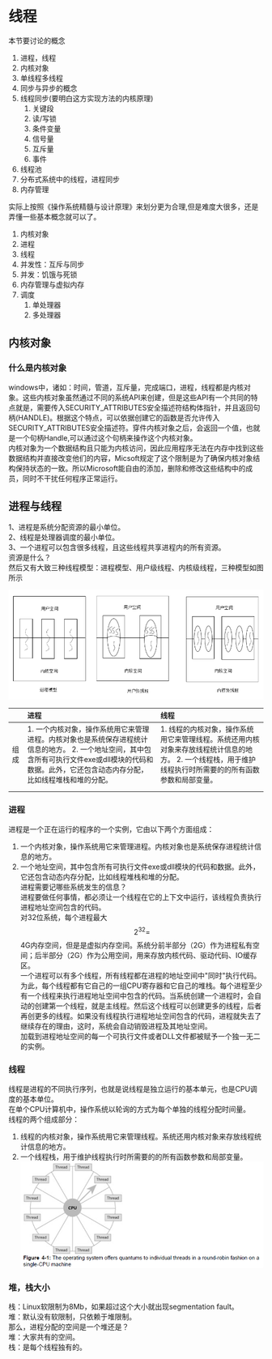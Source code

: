 # 线程

本节要讨论的概念

1. 进程，线程 
2. 内核对象 
3. 单线程多线程 
4. 同步与异步的概念 
5. 线程同步\(要明白这方实现方法的内核原理\)
   1. 关键段
   2. 读/写锁
   3. 条件变量
   4. 信号量
   5. 互斥量
   6. 事件
6. 线程池
7. 分布式系统中的线程，进程同步 
8. 内存管理

实际上按照《操作系统精髓与设计原理》来划分更为合理,但是难度大很多，还是弄懂一些基本概念就可以了。

1. 内核对象
2. 进程
3. 线程
4. 并发性：互斥与同步
5. 并发：饥饿与死锁
6. 内存管理与虚拟内存
7. 调度
   1. 单处理器
   2. 多处理器

## 内核对象

### 什么是内核对象

windows中，诸如：时间，管道，互斥量，完成端口，进程，线程都是内核对象。这些内核对象虽然通过不同的系统API来创建，但是这些API有一个共同的特点就是，需要传入SECURITY\_ATTRIBUTES安全描述符结构体指针，并且返回句柄\(HANDLE\)。根据这个特点，可以依据创建它的函数是否允许传入SECURITY\_ATTRIBUTES安全描述符。穿件内核对象之后，会返回一个值，也就是一个句柄Handle,可以通过这个句柄来操作这个内核对象。  
内核对象为一个数据结构且只能为内核访问，因此应用程序无法在内存中找到这些数据结构并直接改变他们的内容，Micsoft规定了这个限制是为了确保内核对象结构保持状态的一致。所以Microsoft能自由的添加，删除和修改这些结构中的成员，同时不干扰任何程序正常运行。

## 进程与线程

1、进程是系统分配资源的最小单位。  
2、线程是处理器调度的最小单位。  
3、一个进程可以包含很多线程，且这些线程共享进程内的所有资源。  
资源是什么？  
然后又有大致三种线程模型：进程模型、用户级线程、内核级线程，三种模型如图所示

![](/assets/thread_process.png)

|  | 进程 | 线程 |
| :--- | :--- | :--- |
| 组成 | 1. 一个内核对象，操作系统用它来管理进程。内核对象也是系统保存进程统计信息的地方。                                         2. 一个地址空间，其中包含所有可执行文件exe或dll模块的代码和数据。此外，它还包含动态内存分配，比如线程堆栈和堆的分配。 | 1. 线程的内核对象，操作系统用它来管理线程。系统还用内核对象来存放线程统计信息的地方。                                  2.  一个线程栈，用于维护线程执行时所需要的的所有函数参数和局部变量。 |
|  |  |  |
|  |  |  |

### 进程

进程是一个正在运行的程序的一个实例，它由以下两个方面组成：  
1. 一个内核对象，操作系统用它来管理进程。内核对象也是系统保存进程统计信息的地方。  
2. 一个地址空间，其中包含所有可执行文件exe或dll模块的代码和数据。此外，它还包含动态内存分配，比如线程堆栈和堆的分配。  
进程需要记哪些系统发生的信息？  
进程要做任何事情，都必须让一个线程在它的上下文中运行，该线程负责执行进程地址空间包含的代码。  
对32位系统，每个进程最大$$2^{32}=$$4G内存空间，但是是虚拟内存空间。系统分前半部分（2G）作为进程私有空间；后半部分（2G）作为公用空间，用来存放内核代码、驱动代码、IO缓存区。  
一个进程可以有多个线程，所有线程都在进程的地址空间中"同时"执行代码。为此，每个线程都有它自己的一组CPU寄存器和它自己的堆栈。每个进程至少有一个线程来执行进程地址空间中包含的代码。当系统创建一个进程时，会自动的创建第一个线程，就是主线程。然后这个线程可以创建更多的线程，后者再创更多的线程。如果没有线程执行进程地址空间包含的代码，进程就失去了继续存在的理由，这时，系统会自动销毁进程及其地址空间。  
加载到进程地址空间的每一个可执行文件或者DLL文件都被赋予一个独一无二的实例。

### 线程

线程是进程的不同执行序列，也就是说线程是独立运行的基本单元，也是CPU调度的基本单位。  
在单个CPU计算机中，操作系统以轮询的方式为每个单独的线程分配时间量。  
线程的两个组成部分：  
1. 线程的内核对象，操作系统用它来管理线程。系统还用内核对象来存放线程统计信息的地方。  
2. 一个线程栈，用于维护线程执行时所需要的的所有函数参数和局部变量。  
![](/assets/cpu_thread.png)

### 堆，栈大小

栈：Linux软限制为8Mb，如果超过这个大小就出现segmentation fault。  
堆：默认没有软限制，只依赖于堆限制。  
那么，进程分配的空间是一个堆还是？  
堆：大家共有的空间。  
栈：是每个线程独有的。


